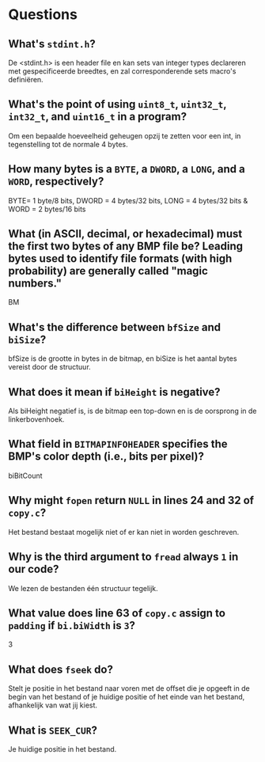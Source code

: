 # Questions

## What's `stdint.h`?

De <stdint.h> is een header file en kan sets van integer types declareren met gespecificeerde breedtes, en zal corresponderende sets macro's definiëren.

## What's the point of using `uint8_t`, `uint32_t`, `int32_t`, and `uint16_t` in a program?

Om een bepaalde hoeveelheid geheugen opzij te zetten voor een int, in tegenstelling tot de normale 4 bytes.

## How many bytes is a `BYTE`, a `DWORD`, a `LONG`, and a `WORD`, respectively?

BYTE= 1 byte/8 bits, DWORD = 4 bytes/32 bits, LONG = 4 bytes/32 bits & WORD = 2 bytes/16 bits

## What (in ASCII, decimal, or hexadecimal) must the first two bytes of any BMP file be? Leading bytes used to identify file formats (with high probability) are generally called "magic numbers."

BM

## What's the difference between `bfSize` and `biSize`?

bfSize is de grootte in bytes in de bitmap, en biSize is het aantal bytes vereist door de structuur.

## What does it mean if `biHeight` is negative?

Als biHeight negatief is, is de bitmap een top-down en is de oorsprong in de linkerbovenhoek.

## What field in `BITMAPINFOHEADER` specifies the BMP's color depth (i.e., bits per pixel)?

biBitCount

## Why might `fopen` return `NULL` in lines 24 and 32 of `copy.c`?

Het bestand bestaat mogelijk niet of er kan niet in worden geschreven.

## Why is the third argument to `fread` always `1` in our code?

We lezen de bestanden één structuur tegelijk.

## What value does line 63 of `copy.c` assign to `padding` if `bi.biWidth` is `3`?

3

## What does `fseek` do?

Stelt je positie in het bestand naar voren met de offset die je opgeeft in de begin van het bestand of je huidige positie of het einde van het bestand, afhankelijk van wat jij kiest.

## What is `SEEK_CUR`?

Je huidige positie in het bestand.
